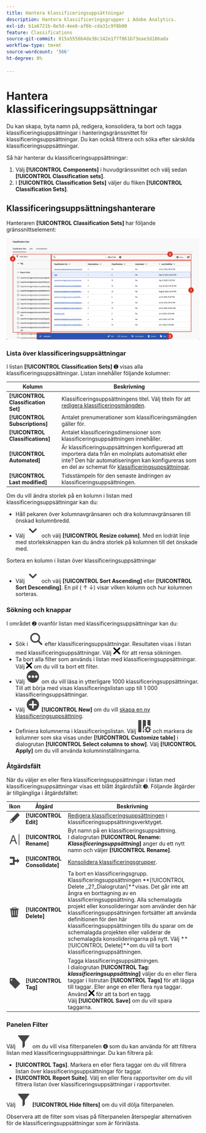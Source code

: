 ```yaml
---
title: Hantera klassificeringsuppsättningar
description: Hantera klassificeringsgrupper i Adobe Analytics.
exl-id: b1a6721b-8e5d-4ee6-af6b-cda31c9f8b00
feature: Classifications
source-git-commit: 015a5556b4de38c142e1f7f861b73eae3d186ada
workflow-type: tm+mt
source-wordcount: '566'
ht-degree: 0%

---
```


# Hantera klassificeringsuppsättningar

Du kan skapa, byta namn på, redigera, konsolidera, ta bort och tagga klassificeringsuppsättningar i hanteringsgränssnittet för klassificeringsuppsättningar. Du kan också filtrera och söka efter särskilda klassificeringsuppsättningar.

Så här hanterar du klassificeringsuppsättningar:

1. Välj **[!UICONTROL Components]** i huvudgränssnittet och välj sedan **[!UICONTROL Classification sets]**.
1. I **[!UICONTROL Classification Sets]** väljer du fliken **[!UICONTROL Classification Sets]**.

## Klassificeringsuppsättningshanterare

Hanteraren **[!UICONTROL Classification Sets]** har följande gränssnittselement:

![Klassificeringsuppsättningshanteraren](assets/classification-sets-manage.png)


### Lista över klassificeringsuppsättningar

I listan **[!UICONTROL Classification Sets]** ➊ visas alla klassificeringsuppsättningar. Listan innehåller följande kolumner:

| Kolumn | Beskrivning |
|---|---|
| **[!UICONTROL Classification Set]** | Klassificeringsuppsättningens titel. Välj titeln för att [redigera klassificeringsmängden](create.md#edit-a-classification-set). |
| **[!UICONTROL Subscriptions]** | Antalet prenumerationer som klassificeringsmängden gäller för. |
| **[!UICONTROL Classifications]** | Antalet klassificeringsdimensioner som klassificeringsuppsättningen innehåller. |
| **[!UICONTROL Automated]** | Är klassificeringsuppsättningen konfigurerad att importera data från en molnplats automatiskt eller inte? Den här automatiseringen kan konfigureras som en del av schemat för [klassificeringsuppsättningar](schema.md). |
| **[!UICONTROL Last modified]** | Tidsstämpeln för den senaste ändringen av klassificeringsuppsättningen. |

Om du vill ändra storlek på en kolumn i listan med klassificeringsuppsättningar kan du:

* Håll pekaren över kolumnavgränsaren och dra kolumnavgränsaren till önskad kolumnbredd.
* Välj ![SparrNed](/help/assets/icons/ChevronDown.svg) och välj **[!UICONTROL Resize column]**. Med en lodrät linje med storleksknappen kan du ändra storlek på kolumnen till det önskade med.

Sortera en kolumn i listan över klassificeringsuppsättningar

* Välj ![SparrNed](/help/assets/icons/ChevronDown.svg) och välj **[!UICONTROL Sort Ascending]** eller **[!UICONTROL Sort Descending]**. En pil ( ↑ ↓) visar vilken kolumn och hur kolumnen sorteras.

### Sökning och knappar

I området ➋ ovanför listan med klassificeringsuppsättningar kan du:

* Sök i ![Sök](/help/assets/icons/Search.svg) efter klassificeringsuppsättningar. Resultaten visas i listan med klassificeringsuppsättningar. Välj ![CrossSize200](/help/assets/icons/CrossSize200.svg) för att rensa sökningen.
* Ta bort alla filter som används i listan med klassificeringsuppsättningar. Välj ![CrossSize100](/help/assets/icons/CrossSize100.svg) om du vill ta bort ett filter.
* Välj ![MoreCircle](/help/assets/icons/MoreCircle.svg) om du vill läsa in ytterligare 1000 klassificeringsuppsättningar. Till att börja med visas klassificeringslistan upp till 1 000 klassificeringsuppsättningar.
* Välj ![AddCircle](/help/assets/icons/AddCircle.svg) **[!UICONTROL New]** om du vill [skapa en ny klassificeringsuppsättning](create.md#create-a-classification-set).
* Definiera kolumnerna i klassificeringslistan. Välj ![Kolumninställning](/help/assets/icons/ColumnSetting.svg) och markera de kolumner som ska visas under **[!UICONTROL Customize table]** i dialogrutan **[!UICONTROL Select columns to show]**. Välj **[!UICONTROL Apply]** om du vill använda kolumninställningarna.


### Åtgärdsfält

När du väljer en eller flera klassificeringsuppsättningar i listan med klassificeringsuppsättningar visas ett blått åtgärdsfält ➌. Följande åtgärder är tillgängliga i åtgärdsfältet:

| Ikon | Åtgärd | Beskrivning |
|---|---|---|
| ![Redigera](/help/assets/icons/Edit.svg) | **[!UICONTROL Edit]** | [Redigera klassificeringsuppsättningen](create.md#edit-a-classification-set) i klassificeringsuppsättningsverktyget. |
| ![Byt namn](/help/assets/icons/Rename.svg) | **[!UICONTROL Rename]** | Byt namn på en klassificeringsuppsättning.<br/>I dialogrutan **[!UICONTROL Rename: _Klassificeringsuppsättning_]** anger du ett nytt namn och väljer **[!UICONTROL Rename]**. |
| ![Sammanfoga](/help/assets/icons/Merge.svg) | **[!UICONTROL Consolidate]** | [Konsolidera klassificeringsgrupper](/help/components/classifications/sets/consolidations/manage.md). |
| ![Ta bort](/help/assets/icons/Delete.svg) | **[!UICONTROL Delete]** | Ta bort en klassificeringsgrupp.<br/>Klassificeringsuppsättningen **[!UICONTROL Delete _2?_Dialogrutan]**visas. Det går inte att ångra en borttagning av en klassificeringsuppsättning. Alla schemalagda projekt eller konsolideringar som använder den här klassificeringsuppsättningen fortsätter att använda definitionen för den här klassificeringsuppsättningen tills du sparar om de schemalagda projekten eller validerar de schemalagda konsolideringarna på nytt. Välj **[!UICONTROL Delete]**om du vill ta bort klassificeringsuppsättningen. |
| ![Etikett](/help/assets/icons/Label.svg) | **[!UICONTROL Tag]** | Tagga klassificeringsuppsättningen.<br/>I dialogrutan **[!UICONTROL Tag: _klassificeringsuppsättning_]** väljer du en eller flera taggar i listrutan **[!UICONTROL Tags]** för att lägga till taggar. Eller ange en eller flera nya taggar. Använd ![CrossSize100](/help/assets/icons/CrossSize100.svg) för att ta bort en tagg. <br/>Välj **[!UICONTROL Save]** om du vill spara taggarna. |


### Panelen Filter

Välj ![Filter](/help/assets/icons/Filter.svg) om du vill visa filterpanelen ➍ som du kan använda för att filtrera listan med klassificeringsuppsättningar. Du kan filtrera på:

* **[!UICONTROL Tags]**. Markera en eller flera taggar om du vill filtrera listan över klassificeringsuppsättningar för taggar.
* **[!UICONTROL Report Suite]**. Välj en eller flera rapportsviter om du vill filtrera listan över klassificeringsuppsättningar i rapportsviter.

Välj ![Filter](/help/assets/icons/Filter.svg) **[!UICONTROL Hide filters]** om du vill dölja filterpanelen.

Observera att de filter som visas på filterpanelen återspeglar alternativen för de klassificeringsuppsättningar som är förinlästa.


<!-- old content

The Classification set manager allows you to create, edit, or delete classification sets.

**[!UICONTROL Components]** > **[!UICONTROL Classification sets]** > **[!UICONTROL Sets]**

Classification sets consist of **Subscriptions** (report suite and dimension combinations) and **Classification names** (dimensions containing classification data). Subscriptions are configured under [Settings](settings.md), while classification names are configured under [Schema](schema.md).

## Filter classification sets

The left side of the Classification set manager provides filter settings to locate the desired classification set. Clicking the filter icon toggles the filter settings visibility. You can filter classification sets by **[!UICONTROL Tags]** or **[!UICONTROL Report suite]**.

![Classification set filters](../../assets/classification-set-filters.png)

Note that 1,000 classification sets are preloaded at a time. The filters shown in the left rail reflect the options for the sets that are preloaded.

## Classification set manager columns

The following columns are available in the Classification set manager:

* **[!UICONTROL Classification set]**: The classification set name. Clicking a classification set name edits its [settings](settings.md).
* **[!UICONTROL Subscriptions]**: The number of subscriptions that this classification set applies to.
* **[!UICONTROL Classifications]**: The number of classification dimensions that the classification set contains.
* **[!UICONTROL Automated]**: Determines if the classification set is configured to automatically import data from a cloud location. Automation can be configured in the classification set's [schema](schema.md).
* **[!UICONTROL Last Modified]**: The date and time that the classification set was last modified.

## Create or edit options

The following buttons are available in the Classification set manager:

* **[!UICONTROL Add]**: [Create](create.md) a classification set.
* **[!UICONTROL Search by title]**: Search for classification sets by name.
* **[!UICONTROL Load more]**: The Classification set manager initially displays up to 1000 classification sets. This button loads 1000 more classification sets.
* **Show/Hide columns**: Toggle visibility for any column besides [!UICONTROL Classification set].

Select one or more classification sets by clicking the checkbox next to the desired classification set. Selecting a classification set reveals the following options:

* **[!UICONTROL Tag]**: Add one or more tags to the selected classification sets, which allows you to organize or group classification sets to make them easier to locate in the future.
* **[!UICONTROL Delete]**: Deletes the classification set. Classification dimensions based on this classification set are no longer available. Scheduled projects using the deleted classification set continue using dependent dimensions until you resave the scheduled project.
* **[!UICONTROL Consolidate]**: Start a new [consolidation](../consolidations/process.md).
* **[!UICONTROL Rename]**: Rename the selected classification set.

-->
